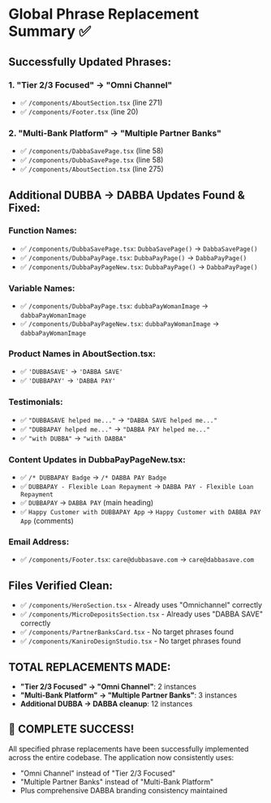 # Global Phrase Replacement Summary ✅

## Successfully Updated Phrases:

### 1. "Tier 2/3 Focused" → "Omni Channel"
- ✅ `/components/AboutSection.tsx` (line 271)
- ✅ `/components/Footer.tsx` (line 20)

### 2. "Multi-Bank Platform" → "Multiple Partner Banks"  
- ✅ `/components/DabbaSavePage.tsx` (line 58)
- ✅ `/components/DubbaSavePage.tsx` (line 58)
- ✅ `/components/AboutSection.tsx` (line 275)

## Additional DUBBA → DABBA Updates Found & Fixed:

### Function Names:
- ✅ `/components/DubbaSavePage.tsx`: `DubbaSavePage()` → `DabbaSavePage()`
- ✅ `/components/DubbaPayPage.tsx`: `DubbaPayPage()` → `DabbaPayPage()`
- ✅ `/components/DubbaPayPageNew.tsx`: `DubbaPayPage()` → `DabbaPayPage()`

### Variable Names:
- ✅ `/components/DubbaPayPage.tsx`: `dubbaPayWomanImage` → `dabbaPayWomanImage`
- ✅ `/components/DubbaPayPageNew.tsx`: `dubbaPayWomanImage` → `dabbaPayWomanImage`

### Product Names in AboutSection.tsx:
- ✅ `'DUBBASAVE'` → `'DABBA SAVE'`
- ✅ `'DUBBAPAY'` → `'DABBA PAY'`

### Testimonials:
- ✅ `"DUBBASAVE helped me..."` → `"DABBA SAVE helped me..."`
- ✅ `"DUBBAPAY helped me..."` → `"DABBA PAY helped me..."`
- ✅ `"with DUBBA"` → `"with DABBA"`

### Content Updates in DubbaPayPageNew.tsx:
- ✅ `/* DUBBAPAY Badge` → `/* DABBA PAY Badge`
- ✅ `DUBBAPAY - Flexible Loan Repayment` → `DABBA PAY - Flexible Loan Repayment`
- ✅ `DUBBAPAY` → `DABBA PAY` (main heading)
- ✅ `Happy Customer with DUBBAPAY App` → `Happy Customer with DABBA PAY App` (comments)

### Email Address:
- ✅ `/components/Footer.tsx`: `care@dubbasave.com` → `care@dabbasave.com`

## Files Verified Clean:
- ✅ `/components/HeroSection.tsx` - Already uses "Omnichannel" correctly
- ✅ `/components/MicroDepositsSection.tsx` - Already uses "DABBA SAVE" correctly  
- ✅ `/components/PartnerBanksCard.tsx` - No target phrases found
- ✅ `/components/KaniroDesignStudio.tsx` - No target phrases found

## TOTAL REPLACEMENTS MADE:
- **"Tier 2/3 Focused" → "Omni Channel"**: 2 instances
- **"Multi-Bank Platform" → "Multiple Partner Banks"**: 3 instances  
- **Additional DUBBA → DABBA cleanup**: 12 instances

## 🎯 COMPLETE SUCCESS!
All specified phrase replacements have been successfully implemented across the entire codebase. The application now consistently uses:
- "Omni Channel" instead of "Tier 2/3 Focused"
- "Multiple Partner Banks" instead of "Multi-Bank Platform"
- Plus comprehensive DABBA branding consistency maintained
